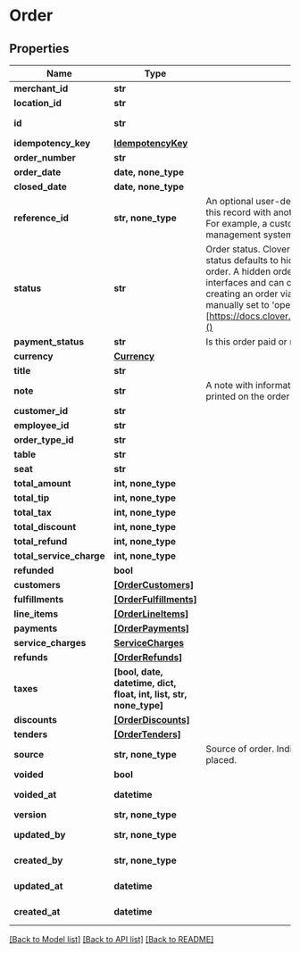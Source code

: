 # Order


## Properties
Name | Type | Description | Notes
------------ | ------------- | ------------- | -------------
**merchant_id** | **str** |  | 
**location_id** | **str** |  | 
**id** | **str** |  | [optional] [readonly] 
**idempotency_key** | [**IdempotencyKey**](IdempotencyKey.md) |  | [optional] 
**order_number** | **str** |  | [optional] 
**order_date** | **date, none_type** |  | [optional] 
**closed_date** | **date, none_type** |  | [optional] 
**reference_id** | **str, none_type** | An optional user-defined reference ID that associates this record with another entity in an external system. For example, a customer ID from an external customer management system. | [optional] 
**status** | **str** | Order status. Clover specific: If no value is set, the status defaults to hidden, which indicates a hidden order. A hidden order is not displayed in user interfaces and can only be retrieved by its id. When creating an order via the REST API the value must be manually set to &#39;open&#39;. More info [https://docs.clover.com/reference/orderupdateorder]() | [optional] 
**payment_status** | **str** | Is this order paid or not? | [optional] 
**currency** | [**Currency**](Currency.md) |  | [optional] 
**title** | **str** |  | [optional] 
**note** | **str** | A note with information about this order, may be printed on the order receipt and displayed in apps | [optional] 
**customer_id** | **str** |  | [optional] 
**employee_id** | **str** |  | [optional] 
**order_type_id** | **str** |  | [optional] 
**table** | **str** |  | [optional] 
**seat** | **str** |  | [optional] 
**total_amount** | **int, none_type** |  | [optional] 
**total_tip** | **int, none_type** |  | [optional] 
**total_tax** | **int, none_type** |  | [optional] 
**total_discount** | **int, none_type** |  | [optional] 
**total_refund** | **int, none_type** |  | [optional] 
**total_service_charge** | **int, none_type** |  | [optional] 
**refunded** | **bool** |  | [optional] 
**customers** | [**[OrderCustomers]**](OrderCustomers.md) |  | [optional] 
**fulfillments** | [**[OrderFulfillments]**](OrderFulfillments.md) |  | [optional] 
**line_items** | [**[OrderLineItems]**](OrderLineItems.md) |  | [optional] 
**payments** | [**[OrderPayments]**](OrderPayments.md) |  | [optional] 
**service_charges** | [**ServiceCharges**](ServiceCharges.md) |  | [optional] 
**refunds** | [**[OrderRefunds]**](OrderRefunds.md) |  | [optional] 
**taxes** | **[bool, date, datetime, dict, float, int, list, str, none_type]** |  | [optional] 
**discounts** | [**[OrderDiscounts]**](OrderDiscounts.md) |  | [optional] 
**tenders** | [**[OrderTenders]**](OrderTenders.md) |  | [optional] 
**source** | **str, none_type** | Source of order. Indicates the way that the order was placed. | [optional] [readonly] 
**voided** | **bool** |  | [optional] 
**voided_at** | **datetime** |  | [optional] [readonly] 
**version** | **str, none_type** |  | [optional] 
**updated_by** | **str, none_type** |  | [optional] [readonly] 
**created_by** | **str, none_type** |  | [optional] [readonly] 
**updated_at** | **datetime** |  | [optional] [readonly] 
**created_at** | **datetime** |  | [optional] [readonly] 

[[Back to Model list]](../../README.md#documentation-for-models) [[Back to API list]](../../README.md#documentation-for-api-endpoints) [[Back to README]](../../README.md)


